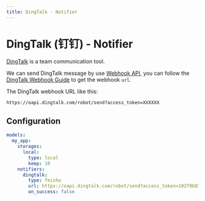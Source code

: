 ```yaml
---
title: DingTalk - Notifier
---
```


# DingTalk (钉钉) - Notifier

[DingTalk](https://www.dingtalk.com) is a team communication tool.

We can send DingTalk message by use [Webhook API](https://open.dingtalk.com/document/group/custom-robot-access), you can follow the [DingTalk Webhook Guide](https://open.dingtalk.com/document/group/custom-robot-access) to get the webhook `url`.

The DingTalk webhook URL like this:

```
https://oapi.dingtalk.com/robot/send?access_token=XXXXXX
```

## Configuration

```yml
models:
  my_app:
    storages:
      local:
        type: local
        keep: 10
    notifiers:
      dingtalk:
        type: feishu
        url: https://oapi.dingtalk.com/robot/send?access_token=102f9b03e717078acf830a692e78a07092aca8b6a7fc3f5c2c048baf25de1370r
        on_success: false
```

